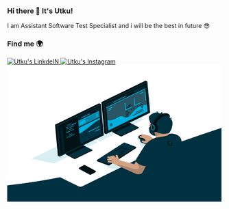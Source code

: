 ### Hi there 👋 It's Utku!


I am Assistant Software Test Specialist and i will be the best in future 😎 

### Find me 🌍

<a href="https://www.linkedin.com/in/utkukilincci/">
  <img alt="Utku's LinkdeIN" width="25px" src="https://cdn.jsdelivr.net/npm/simple-icons@v3/icons/linkedin.svg" />
</a>
<a href="https://www.instagram.com/utkukilincci/">
  <img alt="Utku's Instagram" width="25px" src="https://cdn.jsdelivr.net/npm/simple-icons@v3/icons/instagram.svg" />
</a>

<img  alt="GIF" src="https://raw.githubusercontent.com/utkukilincci/utkukilincci/main/code.gif" width="500" height="320" />



